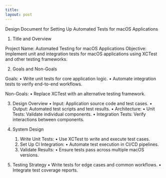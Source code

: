 ```yaml
---
title: 
layout: post
---
```


Design Document for Setting Up Automated Tests for macOS Applications

1. Title and Overview

Project Name: Automated Testing for macOS Applications
Objective:
Implement unit and integration tests for macOS applications using XCTest and other testing frameworks.

2. Goals and Non-Goals

Goals:
	•	Write unit tests for core application logic.
	•	Automate integration tests to verify end-to-end workflows.

Non-Goals:
	•	Replace XCTest with an alternative testing framework.

3. Design Overview
	•	Input: Application source code and test cases.
	•	Output: Automated test scripts and test results.
	•	Architecture:
	•	Unit Tests: Validate individual components.
	•	Integration Tests: Verify interactions between components.

4. System Design
	1.	Write Unit Tests:
	•	Use XCTest to write and execute test cases.
	2.	Set Up CI Integration:
	•	Automate test execution in CI/CD pipelines.
	3.	Validate Results:
	•	Ensure tests pass across multiple macOS versions.

5. Testing Strategy
	•	Write tests for edge cases and common workflows.
	•	Integrate test coverage reports.
